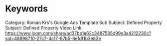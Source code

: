 # Keywords

Category: Roman Krs's Google Ads Template
Sub Subject: Defined Property
Subject: Defined Property
Video Link: https://www.loom.com/share/ad37bb1a62c3487585d99e3a4212230c?sid=48898710-27c7-4c17-87b5-6efdf1b3e83e